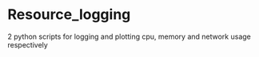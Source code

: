# Resource_logging
2 python scripts for logging and plotting cpu, memory and network usage respectively
